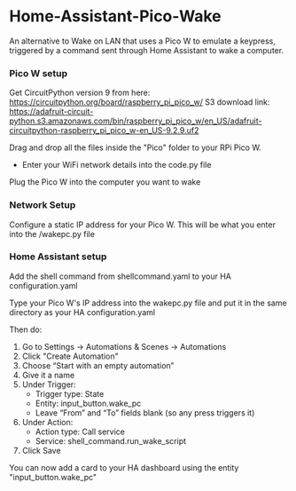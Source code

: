 # Home-Assistant-Pico-Wake
An alternative to Wake on LAN that uses a Pico W to emulate a keypress, triggered by a command sent through Home Assistant to wake a computer. 


### Pico W setup

Get CircuitPython version 9 from here: https://circuitpython.org/board/raspberry_pi_pico_w/
S3 download link: https://adafruit-circuit-python.s3.amazonaws.com/bin/raspberry_pi_pico_w/en_US/adafruit-circuitpython-raspberry_pi_pico_w-en_US-9.2.9.uf2

Drag and drop all the files inside the "Pico" folder to your RPi Pico W.
 
- Enter your WiFi network details into the code.py file

Plug the Pico W into the computer you want to wake

### Network Setup

Configure a static IP address for your Pico W. This will be what you enter into the /wakepc.py file

### Home Assistant setup

Add the shell command from shellcommand.yaml to your HA configuration.yaml

Type your Pico W's IP address into the wakepc.py file and put it in the same directory as your HA configuration.yaml

Then do:
1. Go to Settings → Automations & Scenes → Automations
2. Click "Create Automation"
3. Choose “Start with an empty automation”
4. Give it a name
5. Under Trigger:
    - Trigger type: State
    - Entity: input_button.wake_pc
    - Leave “From” and “To” fields blank (so any press triggers it)
6. Under Action:
    - Action type: Call service
    - Service: shell_command.run_wake_script
7. Click Save

You can now add a card to your HA dashboard using the entity "input_button.wake_pc"
